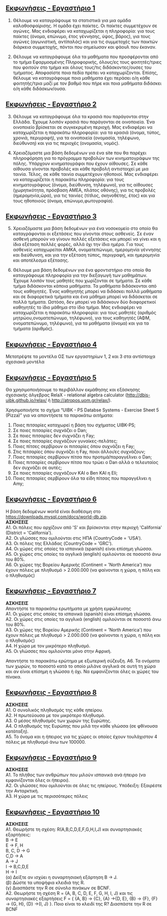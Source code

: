 ## [Εκφωνήσεις - Εργαστήριο 1](/Semester2/Databases/Labs/Lab_01)

1. Θέλουμε να καταγράψουμε τα στατιστικά για μια ομάδα καλαθοσφαίρισης. Η ομάδα έχει παίκτες. Οι παίκτες συμμετέχουν σε αγώνες. Μας ενδιαφέρει να καταχωρίζεται η πληροφορία: για τους παίκτες (όνομα, επώνυμο, έτος γέννησης, ύψος, βάρος), για τους αγώνες (αγωνιστική, αντίπαλός) και για τις συμμετοχές των παικτών διάρκεια συμμετοχής, πόντοι που σημείωσαν και φάουλ που έκαναν.

2. Θέλουμε να καταγράφουμε όλα τα μαθήματα που προσφέρονται από το τμήμα Εφαρμοσμένης Πληροφορικής, όλους/ες τους φοιτητές/τριες που φοιτούν στο τμήμα και όλους τους/τις διδάσκοντες/ουσες του τμήματος. Αποφασίστε ποια πεδία πρέπει να καταχωρίζονται. Επίσης, θέλουμε να καταγράφουμε ποια μαθήματα έχει περάσει ο/η κάθε φοιτητής/τρια μαζί με τον βαθμό που πήρε και ποια μαθήματα διδάσκει ο/η κάθε διδάσκων/ουσα.

## [Εκφωνήσεις - Εργαστήριο 2](/Semester2/Databases/Labs/Lab_02)

3. Θέλουμε να καταγράφουμε όλα τα κρασιά που παράγονται στην Ελλάδα. Έχουμε λοιπόν κρασιά που παράγονται σε οινοποιεία. Ένα οινοποιείο βρίσκεται σε συγκεκριμένη περιοχή. Μας ενδιαφέρει να καταχωρίζεται η παρακάτω πληροφορία: για τα κρασιά (όνομα, τύπος, χρονιά, περιγραφή), για τα οινοποιεία (ονομασία, τηλέφωνο, διεύθυνση) και για τις περιοχές (ονομασία, νομός).

4. Χρειαζόμαστε μια βάση δεδομένων για ένα site που θα παρέχει πληροφόρηση για το πρόγραμμα προβολών των κινηματογράφων της πόλης. Υπάρχουν κινηματογράφοι που έχουν αίθουσες. Σε κάθε αίθουσα γίνονται προβολές και κάθε προβολή αντιστοιχεί με μια ταινία. Τέλος, σε κάθε ταινία συμμετέχουν ηθοποιοί. Μας ενδιαφέρει να καταχωρίζεται η παρακάτω πληροφορία: για τους κινηματογράφους (όνομα, διεύθυνση, τηλέφωνο), για τις αίθουσες (χωρητικότητα, πρόσβαση ΑΜΕΑ, πλάτος οθόνης), για τις προβολές (ημερομηνία,ώρα), για τις ταινίες (τίτλος, σκηνοθέτης, έτος) και για τους ηθοποιούς (όνομα, επώνυμο,φωτογραφία).

## [Εκφωνήσεις - Εργαστήριο 3](/Semester2/Databases/Labs/Lab_03)

5. Χρειαζόμαστε μια βάση δεδομένων για ένα νοσοκομείο στο οποίο θα καταγράφονται οι εξετάσεις που γίνονται στους ασθενείς. Σε έναν ασθενή μπορούν να γίνουν πολλές εξετάσεις και μπορεί να γίνει και η ίδια εξέταση πολλές φορές, αλλά όχι την ίδια ημέρα. Για τους ασθενείς καταχωρείται ΑΜΚΑ, ονοματεπώνυμο, ημερομηνία γέννησης και διεύθυνση, και για την εξέταση τύπος, περιγραφή, και ημερομηνία και αποτέλεσμα εξέτασης.

6. Θέλουμε μια βάση δεδομένων για ένα φροντιστήριο στο οποίο θα καταγράφουμε πληροφορία για την διεξαγωγή των μαθημάτων. Έχουμε λοιπόν τους μαθητές που χωρίζονται σε τμήματα. Σε κάθε τμήμα διδάσκονται κάποια μαθήματα. Τα μαθήματα διδάσκονται από τους καθηγητές. Ένας καθηγητής μπορεί να διδάσκει πολλά μαθήματα και σε διαφορετικά τμήματα και ένα μάθημα μπορεί να διδάσκεται σε πολλά τμήματα. Ωστόσο, δεν μπορεί να διδάσκουν δύο διαφορετικοί καθηγητές το ίδιο μάθημα στο ίδιο τμήμα. Μας ενδιαφέρει να καταχωρίζεται η παρακάτω πληροφορία: για τους μαθητές (αριθμός μητρώου,ονοματεπώνυμο, τηλέφωνο), για τους καθηγητές (ΑΦΜ, ονοματεπώνυμο, τηλέφωνο), για τα μαθήματα (όνομα) και για τα τμήματα (αριθμός).

## [Εκφωνήσεις - Εργαστήριο 4](/Semester2/Databases/Labs/Lab_04)

Μετατρέψτε τα μοντέλα ΟΣ των εργαστηρίων 1, 2 και 3 στα αντίστοιχα σχεσιακά μοντέλα

## [Εκφωνήσεις - Εργαστήριο 5](/Semester2/Databases/Labs/Lab_05)

Θα χρησιμοποιήσουμε το περιβάλλον εκμάθησης και εξάσκησης σχεσιακής άλγεβρας RelaX - relational algebra calculator (http://dbis-uibk.github.io/relax/ ή http://atropos.uom.gr/relax/).

Χρησιμοποιήστε το σχήμα “UIBK - PS Databse Systems - Exercise Sheet 5 (Pizza)” για να απαντήσετε τα παρακάτω αιτήματα:
1. Ποιες πιτσαρίες καταχωρεί η βάση του σχήματος UIBK-PS;
2. Σε ποιες πιτσαρίες συχνάζει ο Dan;
3. Σε ποιες πιτσαρίες δεν συχνάζει η Fay;
4. Σε ποιες πιτσαρίες συχνάζουν γυναίκες-πελάτες;
5. Ποιες πίτσες σερβίρουν οι πιτσαρίες όπου συχνάζει η Fay;
6. Στις πιτσαρίες όπου συχνάζει η Fay, ποιοι άλλοι/ες συχνάζουν;
7. Ποιες πιτσαρίες σερβίρουν πίτσα που προτιμά/παραγγέλνει ο Dan;
8. Ποιες πιτσαρίες σερβίρουν πίτσα που τρώει ο Dan αλλά ο τελευταίος δεν συχνάζει σε
αυτές;
9. Σε ποιες πιτσαρίες συχνάζουν ΚΑΙ ο Ben ΚΑΙ η Eli;
10. Ποιες πιτσαρίες σερβίρουν όλα τα είδη πίτσας που παραγγέλνει η Amy;

## [Εκφωνήσεις - Εργαστήριο 6](/Semester2/Databases/Labs/Lab_06)

Η βάση δεδομένων world είναι διαθέσιμη στο https://downloads.mysql.com/docs/world-db.zip.   
**ΑΣΚΗΣΕΙΣ**  
Α1. Οι πόλεις που αρχίζουν από 'S' και βρίσκονται στην περιοχή 'California' (District = 'California').  
Α2. Οι γλώσσες που ομιλούνται στις ΗΠΑ (CountryCode = 'USA').  
A3. Οι πόλεις της Ελλάδας (CountryCode = 'GRC').  
Α4. Οι χώρες στις οποίες τα ισπανικά (spanish) είναι επίσημη γλώσσα.  
Α5. Οι χώρες στις οποίες τα αγγλικά (english) ομιλούνται σε ποσοστό άνω του 80%.  
Α6. Οι χώρες της Βορείου Αμερικής (Continent = 'North America') που έχουν πόλεις με πληθυσμό > 2.000.000 (να φαίνονται η χώρα, η πόλη και ο πληθυσμός)  

## [Εκφωνήσεις - Εργαστήριο 7](/Semester2/Databases/Labs/Lab_07)

**ΑΣΚΗΣΕΙΣ**  
Απαντήστε τα παρακάτω ερωτήματα με χρήση εμφώλευσης   
Α1. Οι χώρες στις οποίες τα ισπανικά (spanish) είναι επίσημη γλώσσα.   
Α2. Οι χώρες στις οποίες τα αγγλικά (english) ομιλούνται σε ποσοστό άνω του 80%.   
Α3. Οι χώρες της Βορείου Αμερικής (Continent = 'North America') που έχουν πόλεις με πληθυσμό >
2.000.000 (να φαίνονται η χώρα, η πόλη και ο πληθυσμός)    
Α4. Η χώρα με τον μικρότερο πληθυσμό.    
Α5. Οι γλώσσες που ομιλούνται μόνο στην Αφρική.   
  
Απαντήστε το παρακάτω ερώτημα με εξωτερική σύζευξη.
Α6. Τα ονόματα των χωρών, το ποσοστό κατά το οποίο μιλάνε αγγλικά σε αυτή τη χώρα και αν είναι
επίσημη η γλώσσα ή όχι. Να εμφανίζονται όλες οι χώρες του πίνακα.

## [Εκφωνήσεις - Εργαστήριο 8](/Semester2/Databases/Labs/Lab_08)

**ΑΣΚΗΣΕΙΣ**  
Α1. Ο συνολικός πληθυσμός της κάθε ηπείρου.   
Α2. Η πρωτεύουσα με τον μικρότερο πληθυσμό.   
Α3. Ο μέσος πληθυσμός των χωρών της Ευρώπης.   
Α4. Ο πληθυσμός της Ευρώπης που μιλά την κάθε γλώσσα (σε φθίνουσα κατάταξη).   
Α5. Το όνομα και η ήπειρος για τις χώρες οι οποίες έχουν τουλάχιστον 4 πόλεις με πληθυσμό άνω
των 100000.

## [Εκφωνήσεις - Εργαστήριο 9](/Semester2/Databases/Labs/Lab_09)

**ΑΣΚΗΣΕΙΣ**   
Α1. Το πλήθος των ανθρώπων που μιλούν ισπανικά ανά ήπειρο (να εμφανίζονται όλες οι ήπειροι).   
Α2. Οι γλώσσες που ομιλούνται σε όλες τις ηπείρους. Υπόδειξη: Εξαιρέστε την Ανταρκτική.  
Α3. Η χώρα με τις περισσότερες πόλεις  

## [Εκφωνήσεις - Εργαστήριο 10](/Semester2/Databases/Labs/Lab_10)

**ΑΣΚΗΣΕΙΣ**    
Α1. Θεωρήστε τη σχέση: R(A,B,C,D,E,F,G,H,I,J) και συναρτησιακές εξαρτήσεις:  
B → E  
E → F, H  
B, C, D → G  
C,D → A  
A → J  
I → B,C,D,E  
H → I  
(α) Δείξτε αν ισχύει η συναρτησιακή εξάρτηση B → J.  
(β) Δώστε τα υποψήφια κλειδιά της R.  
(γ) Διασπάστε την R σε σύνολο πινάκων σε BCNF.  
Α2. Θεωρήστε τη σχέση R = {A, B, C, D, E, F, G, H, I, J} και τις συναρτησιακές εξαρτήσεις F = { {A, B}
→ {C}, {A} →{D, E}, {B} → {F}, {F} → {G, H}, {D} →{I, J} }. Ποιο είναι το κλειδί της R? Διασπάστε
την R σε BCNF
